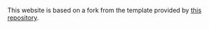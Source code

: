 This website is based on a fork from the template provided by [this repository](https://github.com/academicpages/academicpages.github.io).